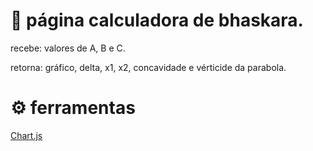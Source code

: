 # :newspaper: página calculadora de bhaskara.

recebe: valores de A, B e C.

retorna: gráfico, delta, x1, x2, concavidade e vérticide da parabola.

# :gear: ferramentas

[Chart.js](https://www.chartjs.org/)
